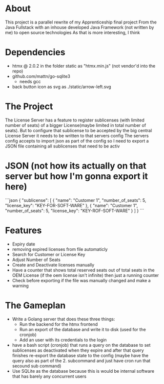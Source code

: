 # About
This project is a parallel rewrite of my Apprenticeship final project
From the Java Fullstack with an inhouse developed Java Framework (not written by me) to open source technologies
As that is more interesting, I think
# Dependencies
- htmx @ 2.0.2 in the folder static as "htmx.min.js" (not vendor'd into the repo)
- github.com/mattn/go-sqlite3
    - needs gcc
- back button icon as svg as ./static/arrow-left.svg
# The Project
The License Server has a feature to register sublicenses (with limited number of seats) of a bigger License(maybe limited in total number of seats).
But to configure that sublicense to be accepted by the big central License Server it needs to be written to that servers config
The servers config accepts to import json as part of the config so I need to export a JSON file containing all sublicenses that need to be activ
# JSON (not how its actually on that server but how I'm gonna export it here)
´´´json
{
    "sublicense": [
        {
            "name": "Customer 1",
            "number_of_seats": 5,
            "license_key": "KEY-FOR-SOFT-WARE"
        },
        {
            "name": "Customer 1",
            "number_of_seats": 5,
            "license_key": "KEY-ROF-SOFT-WARE"
        }
    ]
}
´´´
# Features
- Expiry date
- removing expired licenses from file automaticly
- Search for Customer or License Key
- Adjust Number of Seats
- Create and Deactivate licenses manually
- Have a counter that shows total reserved seats out of total seats in the OEM License (if the oem license isn't infinite) then just a running counter
- Check before exporting if the file was manually changed and make a warning
# The Gameplan
- Write a Golang server that does these three things:
    - Run the backend for the htmx frontend
    - Run an export of the database and write it to disk (used for the cronjob)
    - Add an user with its credentials to the login
- have a bash script (cronjob) that runs a query on the database to set sublicenses as deactivated when they expire and after that query finishes re-export the database state to the config
(maybe have the query also as part of the 2. subcommand and just have cron run that secound sub command)
- Use SQLite as the database because this is would be internal software that has barely any concurrent users
